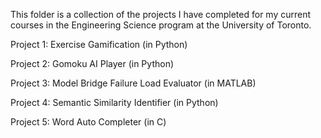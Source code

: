 This folder is a collection of the projects I have completed for my current courses in the Engineering Science program at the University of Toronto.

Project 1: Exercise Gamification (in Python)

Project 2: Gomoku AI Player (in Python)

Project 3: Model Bridge Failure Load Evaluator (in MATLAB)

Project 4: Semantic Similarity Identifier (in Python)

Project 5: Word Auto Completer (in C)



